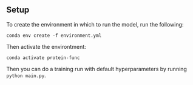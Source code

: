 ## Setup

To create the environment in which to run the model, run the following:

`conda env create -f environment.yml`

Then activate the environtment:

`conda activate protein-func`

Then you can do a training run with default hyperparameters by running `python main.py`.